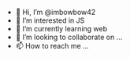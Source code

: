 - 👋 Hi, I’m @imbowbow42
- 👀 I’m interested in JS
- 🌱 I’m currently learning web
- 💞️ I’m looking to collaborate on ...
- 📫 How to reach me ...

<!---
imbowbow42/imbowbow42 is a ✨ special ✨ repository because its `README.md` (this file) appears on your GitHub profile.
You can click the Preview link to take a look at your changes.
--->
